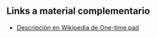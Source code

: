 ## Links a material complementario

- [Descripción en Wikipedia de One-time pad](https://en.wikipedia.org/wiki/One-time_pad)
